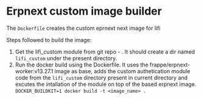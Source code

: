 # Erpnext custom image builder


The ```Dockerfile``` creates the custom eprnext next image for lifi 

Steps followed to build the image:
1. Get the lifi_custom module from git repo - . It should create a dir named ```lifi_custom``` under the present directory.
2. Run the docker build using the Dockerfile. It uses the frappe/erpnext-worker:v13.27.1 image as base, adds the custom authetication module code from the ```lifi_custom``` directory present in current directory and excutes the intallation of the module on top of the based erpnext image.
``` DOCKER_BUILDKIT=1 docker build -t <image_name> . ```
